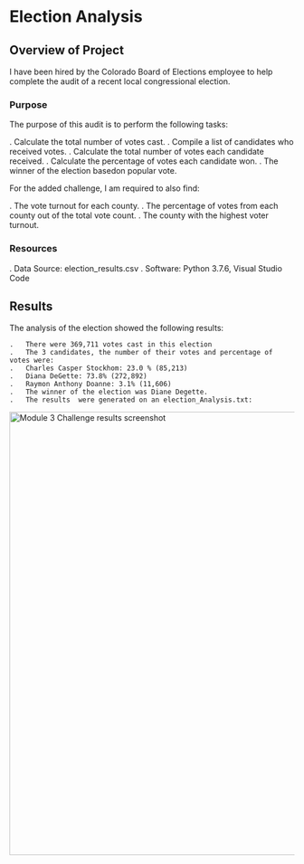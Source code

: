 # Election Analysis

## Overview of Project

I have been hired by the Colorado Board of Elections employee to help complete the audit of a recent local congressional election.

### Purpose

The purpose of this audit is to perform the following tasks:

.   Calculate the total number of votes cast.
.   Compile a list of candidates who received votes.
.   Calculate the total number of votes each candidate received.
.   Calculate the percentage of votes each candidate won.
.   The winner of the election basedon popular vote.

For the added challenge, I am required to also find:

.   The vote turnout for each county.
.   The percentage of votes from each county out of the total vote count.
.   The county with the highest voter turnout.

### Resources

.   Data Source: election_results.csv
.   Software: Python 3.7.6, Visual Studio Code

## Results

The analysis of the election showed the following results:

    .   There were 369,711 votes cast in this election
    .   The 3 candidates, the number of their votes and percentage of votes were:
    .   Charles Casper Stockhom: 23.0 % (85,213)
    .   Diana DeGette: 73.8% (272,892)
    .   Raymon Anthony Doanne: 3.1% (11,606)
    .   The winner of the election was Diane Degette.
    .   The results  were generated on an election_Analysis.txt:
    
    


<img width="784" alt="Module 3 Challenge results screenshot" src="https://user-images.githubusercontent.com/95712234/158280894-363c3925-d6f3-49fe-8bb6-14f016428088.png">






